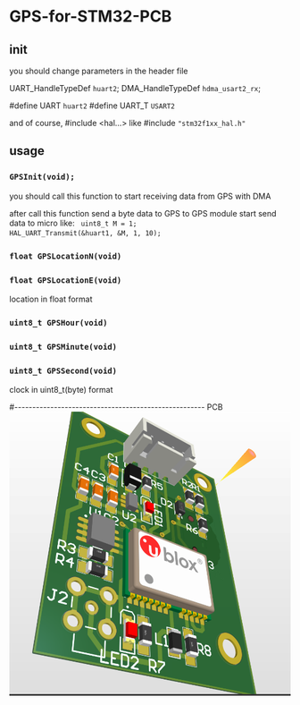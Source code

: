 # GPS-for-STM32-PCB

<h2>init</h2>
you should change parameters in the header file

UART_HandleTypeDef <code>huart2</code>;
DMA_HandleTypeDef <code>hdma_usart2_rx</code>;

#define UART <code>huart2</code>
#define UART_T <code>USART2</code>

and of course, #include <hal...> 
like
#include <code>"stm32f1xx_hal.h"</code>

<h2>usage</h2>
<h3><code>GPSInit(void);</code></h3>
you should call this function to start receiving data from GPS with DMA

after call this function send a byte data to GPS to GPS module start send data to micro
like:
<code>
  uint8_t M = 1;
	HAL_UART_Transmit(&huart1, &M, 1, 10);
</code>

<h3><code>float GPSLocationN(void)</code></h3>
<h3><code>float GPSLocationE(void)</code></h3>
location in float format


<h3><code>uint8_t GPSHour(void)</code></h3>
<h3><code>uint8_t GPSMinute(void)</code></h3>
<h3><code>uint8_t GPSSecond(void)</code></h3>
clock in uint8_t(byte) format

#-----------------------------------------------------
PCB
<img src="PCB.PNG">
